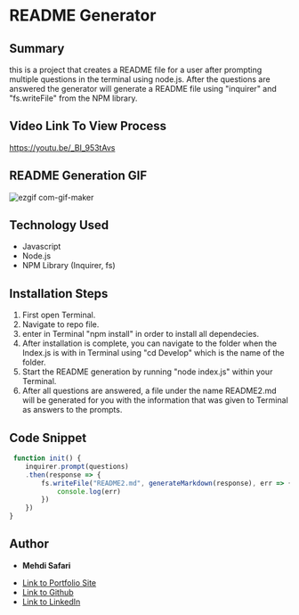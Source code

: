 # README Generator 

## Summary
this is a project that creates a README file for a user after prompting multiple questions in the terminal using node.js. After the questions are answered the generator will generate a README file using "inquirer" and "fs.writeFile" from the NPM library.

## Video Link To View Process
https://youtu.be/_BI_953tAvs

## README Generation GIF
![ezgif com-gif-maker](https://user-images.githubusercontent.com/75599021/137399929-0de70bfa-da58-44ae-b866-b6efd118a081.gif)

## Technology Used
- Javascript
- Node.js
- NPM Library (Inquirer, fs)

## Installation Steps
1. First open Terminal.
2. Navigate to repo file.
3. enter in Terminal "npm install" in order to install all dependecies.
4. After installation is complete, you can navigate to the folder when the Index.js is with in Terminal using "cd Develop" which is the name of the folder.
5. Start the README generation by running "node index.js" within your Terminal.
6. After all questions are answered, a file under the name README2.md will be generated for you with the information that was given to Terminal as answers to the prompts.

## Code Snippet
```javascript
 function init() {
    inquirer.prompt(questions)
    .then(response => {
        fs.writeFile("README2.md", generateMarkdown(response), err => {
            console.log(err)
        })
    })
}
```

## Author

* **Mehdi Safari**

- [Link to Portfolio Site](https://mehdisafari77.github.io/Basic-Bio/)
- [Link to Github](https://github.com/mehdisafari77)
- [Link to LinkedIn](https://www.linkedin.com/in/mehdi-safari-992799142/)
